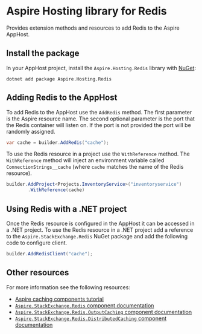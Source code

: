 # Aspire Hosting library for Redis

Provides extension methods and resources to add Redis to the Aspire AppHost.

## Install the package

In your AppHost project, install the `Aspire.Hosting.Redis` library with [NuGet](https://www.nuget.org):

```dotnetcli
dotnet add package Aspire.Hosting.Redis
```

## Adding Redis to the AppHost

To add Redis to the AppHost use the `AddRedis` method. The first parameter is the Aspire resource name. The second optional parameter
is the port that the Redis container will listen on. If the port is not provided the port will be randomly assigned.

```csharp
var cache = builder.AddRedis("cache");
```

To use the Redis resource in a project use the `WithReference` method. The `WithReference` method will inject an environment variable
called `ConnectionStrings__cache` (where `cache` matches the name of the Redis resource).

```csharp
builder.AddProject<Projects.InventoryService>("inventoryservice")
        .WithReference(cache)
```

## Using Redis with a .NET project

Once the Redis resource is configured in the AppHost it can be accessed in a .NET project. To use the Redis resource in a .NET project
add a reference to the `Aspire.StackExchange.Redis` NuGet package and add the following code to configure client.

```csharp
builder.AddRedisClient("cache");
```


## Other resources

For more information see the following resources:

- [Aspire caching components tutorial](https://learn.microsoft.com/dotnet/aspire/caching/caching-components)
- [`Aspire.StackExchange.Redis` component documentation](https://learn.microsoft.com/dotnet/aspire/caching/stackexchange-redis-component)
- [`Aspire.StackExchange.Redis.OutputCaching` component documentation](https://learn.microsoft.com/dotnet/aspire/caching/stackexchange-redis-output-caching-component)
- [`Aspire.StackExchange.Redis.DistributedCaching` component documentation](https://learn.microsoft.com/dotnet/aspire/caching/stackexchange-redis-distributed-caching-component)
